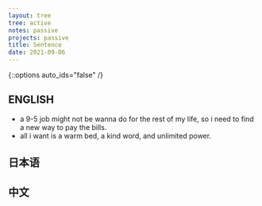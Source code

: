 ```yaml
---
layout: tree
tree: active
notes: passive
projects: passive
title: Sentence
date: 2021-09-06
---
```



{::options auto_ids="false" /}


## ENGLISH

* a 9-5 job might not be wanna do for the rest of my life, so i need to find a new way to pay the bills.
* all i want is a warm bed, a kind word, and unlimited power.


## 日本语


## 中文



